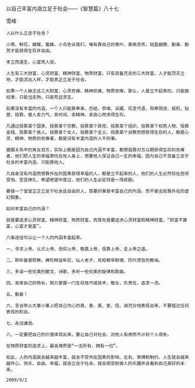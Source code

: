 以自己丰富内涵立足于社会——《智慧篇》八十七

雪峰


    人以什么立足于社会？

    小草、鲜花、蝴蝶、蜜蜂、小鸟告诉我们，唯有靠自己的青叶、美艳芬芳、轻盈翅膀、勤奋、勤劳才能获得生存并自由。

    本立而道生，心富而人安。

    人生有三大财富，心灵财富、精神财富、物质财富，只有具备充足的三大财富，人才能顶天立地，才能活出人样，才能真正立足于社会。

    如果一个人缺乏这三大财富，心灵贫瘠、精神贫瘠、物质贫瘠，那么，人是立不起来的，只能做奴隶，只能当走狗，只能苟且求生。

    如果没有丰富的内涵，一个人只能靠奉承、巴结、恭维、谄媚、花言巧语、阳奉阴违、投机、钻营、投靠、替人卖力气、卖时间、卖精神、卖良心而求得生存。

    凡通过投靠某个国家、投靠某个宗教、投靠某个政党、投靠某个组织、投靠某个权势人物、投靠金钱、投靠某个男人、投靠某个女人、投靠某个主义、投靠某个说教而想获得生存的人，都是心灵、精神、物质的贫瘠者，都是没有丰富内涵的人干的事。

    婚姻关系中的男女双方，实际上都是因为自己内涵不丰富，都想投靠对方以期获得生存的贫瘠者，他们把人生的幸福寄托在他人身上，想要他人保证自己一生的幸福，因为自己不具备立足于社会的丰富内涵，只能靠他人。

    凡自身没有内涵而想靠外在的因素获得幸福的人，都是立不起来的人，他们的人生必然将在担惊受怕、苦苦挣扎、希望绝望中度过，他们的人生必定将是一场悲剧。

    要做一个堂堂正正立足于社会且自由的人，首要的事是丰富自己的内涵，而不是去投靠外在的虚幻假象。

    如何丰富自己的内涵？

    就是要追求心灵财富、精神财富、物质财富，而首先是要追求心灵财富和精神财富，“财富不算富，心富才是富”。

    八条途径可以让一个人的内涵丰富起来。

    一、寻求上帝、认识上帝、信仰上帝、敬畏上帝、信靠上帝、走上帝之道。

    二、聆听基督耶稣、佛陀释迦牟尼、仙人老子、先知穆罕默德、历代贤哲的教诲。

    三、多读一些优美的散文、诗歌，多听一些优美的旋律和歌曲。

    四、发挥自己的特长，努力掌握一门生存技巧或技术，敬业，负责任，追求一流。

    五、勤奋！

    六、言谈举止大事小事上把自己内心的真、善、美、爱、信、诚充分地表现出来，不要错过任何表现的机会。

    七、永远谦逊。

    八、一定要把自己的价值体现出来，要让自己对社会、对他人有用而不计较个人得失。

    在物质财富的追求上，最高境界是“一无所有，拥有一切”。

    如此，人的内涵就会越来越丰富，就会不受外在因素的影响、左右、束缚和制约，人生就会越来越开心、快乐、自由、幸福，就会立足于社会，就会感受到做人的乐趣并会看到自己美好的未来。

    2009/9/2



